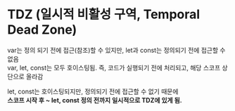 # TDZ (일시적 비활성 구역, Temporal Dead Zone)
var는 정의 되기 전에 접근(참조)할 수 있지만, let과 const는 정의되기 전에 접근할 수 없음<br/>
var, let, const는 모두 호이스팅됨. 즉, 코드가 실행되기 전에 처리되고, 해당 스코프 상단으로 올라감
<p>let, const는 호이스팅되지만, 정의되기 전에 접근할 수 없기 때문에 <br/>
<strong>스코프 시작 후 ~ let, const 정의 전까지 일시적으로 TDZ에 있게 됨.</strong></p>
